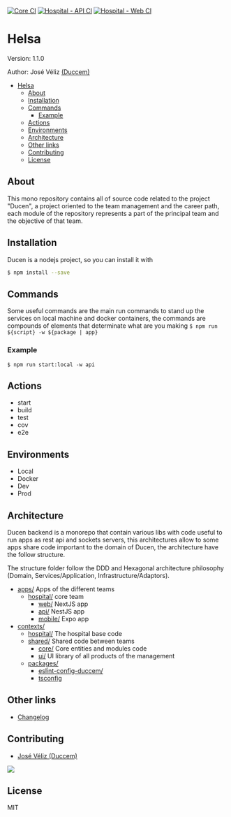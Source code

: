 [![Core CI](https://github.com/Duccem/ducen-health/actions/workflows/core.yml/badge.svg)](https://github.com/Duccem/ducen-health/actions/workflows/core.yml)
[![Hospital - API CI](https://github.com/Duccem/ducen-health/actions/workflows/backend.yml/badge.svg)](https://github.com/Duccem/ducen/actions/workflows/backend.yml)
[![Hospital - Web CI](https://github.com/Duccem/ducen-health/actions/workflows/frontend.yml/badge.svg)](https://github.com/Duccem/ducen/actions/workflows/backend.yml)
# Helsa

Version: 1.1.0

Author: José Véliz [(Duccem)](https://github.com/Duccem)

- [Helsa](#helsa)
  - [About](#about)
  - [Installation](#installation)
  - [Commands](#commands)
    - [Example](#example)
  - [Actions](#actions)
  - [Environments](#environments)
  - [Architecture](#architecture)
  - [Other links](#other-links)
  - [Contributing](#contributing)
  - [License](#license)

## About

This mono repository contains all of source code related to the project "Ducen", a project oriented to the team management and the career path,
each module of the repository represents a part of the principal team and the objective of that team.

## Installation

Ducen is a nodejs project, so you can install it with

```bash
$ npm install --save
```

## Commands

Some useful commands are the main run commands to stand up the services on local machine and docker containers,
the commands are compounds of elements that determinate what are you making  ```$ npm run ${script} -w ${package | app}```

### Example

```$ npm run start:local -w api```

## Actions

- start
- build
- test
- cov
- e2e

## Environments

- Local
- Docker
- Dev
- Prod

## Architecture

Ducen backend is a monorepo that contain various libs with code useful to run apps as rest api and sockets servers,
this architectures allow to some apps share code important to the domain of Ducen, the architecture have the follow structure.

The structure folder follow the DDD and Hexagonal architecture philosophy (Domain, Services/Application, Infrastructure/Adaptors).

- [apps/]() Apps of the different teams
  - [hospital/]() core team
    - [web/]() NextJS app
    - [api/]() NestJS app
    - [mobile/]() Expo app
- [contexts/]() 
  - [hospital/]() The hospital base code
  - [shared/]() Shared code between teams
    - [core/]() Core entities and modules code
    - [ui/]() UI library of all products of the management
  - [packages/]()
    - [eslint-config-duccem/]()
    - [tsconfig]()

## Other links

- [Changelog](https://github.com/Duccem/ducen-health/blob/main/CHANGELOG.md)

## Contributing

- [José Véliz (Duccem)](https://github.com/Duccem)

<a href="https://github.com/duccem/ducen-backend/graphs/contributors">
  <img src="https://contrib.rocks/image?repo=duccem/ducen" />
</a>

## License

MIT

